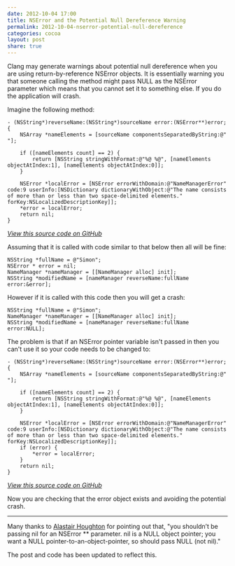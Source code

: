 ```yaml
---
date: 2012-10-04 17:00
title: NSError and the Potential Null Dereference Warning
permalink: 2012-10-04-nserror-potential-null-dereference
categories: cocoa
layout: post
share: true
---
```


Clang may generate warnings about potential null dereference when you are using return-by-reference NSError objects. It is essentially warning you that someone calling the method might pass NULL as the NSError parameter which means that you cannot set it to something else. If you do the application will crash.

Imagine the following method:

	- (NSString*)reverseName:(NSString*)sourceName error:(NSError**)error;
	{
		NSArray *nameElements = [sourceName componentsSeparatedByString:@" "];
		
		if ([nameElements count] == 2) {
			return [NSString stringWithFormat:@"%@ %@", [nameElements objectAtIndex:1], [nameElements objectAtIndex:0]];
		}
		
		NSError *localError = [NSError errorWithDomain:@"NameManagerError" code:9 userInfo:[NSDictionary dictionaryWithObject:@"The name consists of more than or less than two space-delimited elements." forKey:NSLocalizedDescriptionKey]];
		*error = localError;
		return nil;
	}

[_View this source code on GitHub_](https://github.com/ottersoftware/SWwritings/blob/master/2012-10-04%20NSError%20and%20the%20Potential%20Null%20Dereference%20Warning/2012-10-04-nserror-potential-null-dereference-01.m)

Assuming that it is called with code similar to that below then all will be fine:

	NSString *fullName = @"Simon";
	NSError * error = nil;
	NameManager *nameManager = [[NameManager alloc] init];
	NSString *modifiedName = [nameManager reverseName:fullName error:&error];

However if it is called with this code then you will get a crash:

	NSString *fullName = @"Simon";
	NameManager *nameManager = [[NameManager alloc] init];
	NSString *modifiedName = [nameManager reverseName:fullName error:NULL];

The problem is that if an NSError pointer variable isn't passed in then you can't use it so your code needs to be changed to:

	- (NSString*)reverseName:(NSString*)sourceName error:(NSError**)error;
	{
		NSArray *nameElements = [sourceName componentsSeparatedByString:@" "];
		
		if ([nameElements count] == 2) {
			return [NSString stringWithFormat:@"%@ %@", [nameElements objectAtIndex:1], [nameElements objectAtIndex:0]];
		}
		
		NSError *localError = [NSError errorWithDomain:@"NameManagerError" code:9 userInfo:[NSDictionary dictionaryWithObject:@"The name consists of more than or less than two space-delimited elements." forKey:NSLocalizedDescriptionKey]];
		if (error) {
			*error = localError;
		}
		return nil;
	}

[_View this source code on GitHub_](https://github.com/ottersoftware/SWwritings/blob/master/2012-10-04%20NSError%20and%20the%20Potential%20Null%20Dereference%20Warning/2012-10-04-nserror-potential-null-dereference-02.m)

Now you are checking that the error object exists and avoiding the potential crash.

---

Many thanks to [Alastair Houghton](http://alastairs-place.net) for pointing out that, "you shouldn’t be passing nil for an NSError ** parameter. nil is a NULL object pointer; you want a NULL pointer-to-an-object-pointer, so should pass NULL (not nil)."

The post and code has been updated to reflect this.
